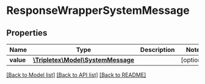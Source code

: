 # ResponseWrapperSystemMessage

## Properties
Name | Type | Description | Notes
------------ | ------------- | ------------- | -------------
**value** | [**\Tripletex\Model\SystemMessage**](SystemMessage.md) |  | [optional] 

[[Back to Model list]](../README.md#documentation-for-models) [[Back to API list]](../README.md#documentation-for-api-endpoints) [[Back to README]](../README.md)


